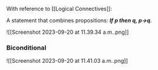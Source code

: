 With reference to [[Logical Connectives]]:

A statement that combines propositions: 
***If $p$ then $q$, $p$->$q$***. 

![[Screenshot 2023-09-20 at 11.39.34 a.m..png]]

### Biconditional
![[Screenshot 2023-09-20 at 11.41.03 a.m..png]]